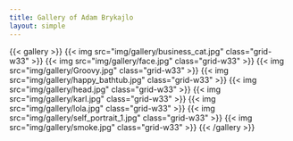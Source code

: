 ```yaml
---
title: Gallery of Adam Brykajlo
layout: simple
---
```


{{< gallery >}}
  {{< img src="img/gallery/business_cat.jpg" class="grid-w33" >}}
  {{< img src="img/gallery/face.jpg" class="grid-w33" >}}
  {{< img src="img/gallery/Groovy.jpg" class="grid-w33" >}}
  {{< img src="img/gallery/happy_bathtub.jpg" class="grid-w33" >}}
  {{< img src="img/gallery/head.jpg" class="grid-w33" >}}
  {{< img src="img/gallery/karl.jpg" class="grid-w33" >}}
  {{< img src="img/gallery/lola.jpg" class="grid-w33" >}}
  {{< img src="img/gallery/self_portrait_1.jpg" class="grid-w33" >}}
  {{< img src="img/gallery/smoke.jpg" class="grid-w33" >}}
{{< /gallery >}}